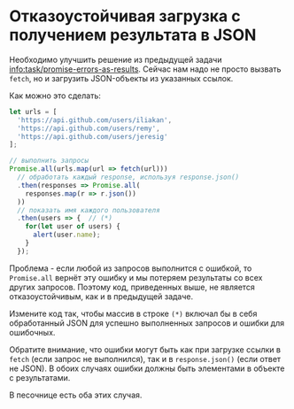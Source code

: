 # Отказоустойчивая загрузка с получением результата в JSON

Необходимо улучшить решение из предыдущей задачи <info:task/promise-errors-as-results>. Сейчас нам надо не просто вызвать `fetch`, но и загрузить JSON-объекты из указанных ссылок.

Как можно это сделать:

```js run
let urls = [
  'https://api.github.com/users/iliakan',
  'https://api.github.com/users/remy',
  'https://api.github.com/users/jeresig'
];

// выполнить запросы
Promise.all(urls.map(url => fetch(url)))
  // обработать каждый response, используя response.json()
  .then(responses => Promise.all(
    responses.map(r => r.json())
  ))
  // показать имя каждого пользователя
  .then(users => {  // (*)
    for(let user of users) {
      alert(user.name);
    }
  });
```

Проблема - если любой из запросов выполнится с ошибкой, то `Promise.all` вернёт эту ошибку и мы потеряем результаты со всех других запросов. Поэтому код, приведенных выше, не является отказоустойчивым, как и в предыдущей задаче.

Измените код так, чтобы массив в строке `(*)` включал бы в себя обработанный JSON для успешно выполненных запросов и ошибки для ошибочных.

Обратите внимание, что ошибки могут быть как при загрузке ссылки в `fetch` (если запрос не выполнился), так и в `response.json()` (если ответ не JSON). В обоих случаях ошибки должны быть элементами в объекте с результатами.

В песочнице есть оба этих случая.

